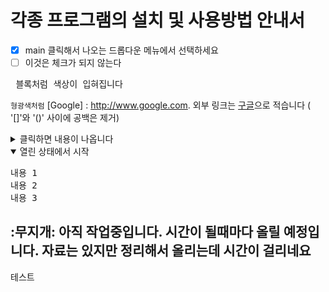 
# 각종 프로그램의 설치 및 사용방법 안내서
- [x] main 클릭해서 나오는 드롭다운 메뉴에서 선택하세요
- [ ] 이것은 체크가 되지 않는다
<pre> 블록처럼 색상이 입혀집니다  </pre>
 `형광색처럼`
[Google] : http://www.google.com.
외부 링크는 [구글](https://www.google.com )으로 적습니다 ( '[]'와 '()' 사이에 공백은 제거)
<details>
  <summary> 클릭하면 내용이 나옵니다 </summary>
   여기에 보여줄 내용을 적습니다
</details>
<details open>
  <summary>열린 상태에서 시작</summary>
<pre>
내용 1
내용 2
내용 3
</pre>
</details>


:무지개:  아직 작업중입니다. 시간이 될때마다 올릴 예정입니다. 자료는 있지만 정리해서 올리는데 시간이 걸리네요
--------------------
테스트

